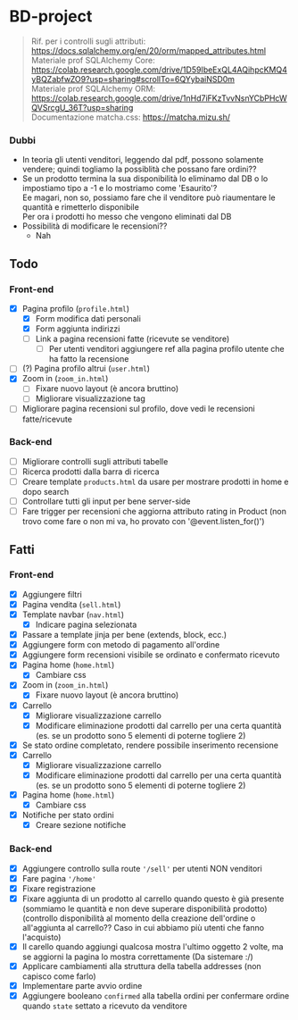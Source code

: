 # BD-project

> Rif. per i controlli sugli attributi: https://docs.sqlalchemy.org/en/20/orm/mapped_attributes.html \
> Materiale prof SQLAlchemy Core: https://colab.research.google.com/drive/1D59IbeExQL4AQihpcKMQ4yBQZabfwZO9?usp=sharing#scrollTo=6QYybaiNSD0m \
> Materiale prof SQLAlchemy ORM: https://colab.research.google.com/drive/1nHd7iFKzTvvNsnYCbPHcWQVSrcgU_36T?usp=sharing \
> Documentazione matcha.css: https://matcha.mizu.sh/

### Dubbi 

- In teoria gli utenti venditori, leggendo dal pdf, possono solamente vendere; quindi togliamo la possiblità che possano fare ordini??
- Se un prodotto termina la sua disponibilità lo eliminamo dal DB o lo impostiamo tipo a -1 e lo mostriamo come 'Esaurito'?\
    Ee magari, non so, possiamo fare che il venditore può riaumentare le quantità e rimetterlo disponibile\
    Per ora i prodotti ho messo che vengono eliminati dal DB
- Possibilità di modificare le recensioni??
    - Nah

## Todo

### Front-end
- [x] Pagina profilo (`profile.html`)
    - [x] Form modifica dati personali
    - [x] Form aggiunta indirizzi
    - [ ] Link a pagina recensioni fatte (ricevute se venditore)
        - [ ] Per utenti venditori aggiungere ref alla pagina profilo utente che ha fatto la recensione
- [ ] (?) Pagina profilo altrui (`user.html`)
- [x] Zoom in (`zoom_in.html`)
    - [ ] Fixare nuovo layout (è ancora bruttino)
    - [ ] Migliorare visualizzazione tag
- [ ] Migliorare pagina recensioni sul profilo, dove vedi le recensioni fatte/ricevute

### Back-end
- [ ] Migliorare controlli sugli attributi tabelle
- [ ] Ricerca prodotti dalla barra di ricerca
- [ ] Creare template `products.html` da usare per mostrare prodotti in home e dopo search
- [ ] Controllare tutti gli input per bene server-side
- [ ] Fare trigger per recensioni che aggiorna attributo rating in Product (non trovo come fare o non mi va, ho provato con '@event.listen_for()')

## Fatti

### Front-end
- [x] Aggiungere filtri
- [x] Pagina vendita (`sell.html`)
- [x] Template navbar (`nav.html`)
    - [x] Indicare pagina selezionata
- [x] Passare a template jinja per bene (extends, block, ecc.)
- [x] Aggiungere form con metodo di pagamento all'ordine
- [x] Aggiungere form recensioni visibile se ordinato e confermato ricevuto
- [x] Pagina home (`home.html`)
    - [x] Cambiare css
- [x] Zoom in (`zoom_in.html`)
    - [x] Fixare nuovo layout (è ancora bruttino)
- [x] Carrello
    - [x] Migliorare visualizzazione carrello
    - [x] Modificare eliminazione prodotti dal carrello per una certa quantità (es. se un prodotto sono 5 elementi di poterne togliere 2)
- [x] Se stato ordine completato, rendere possibile inserimento recensione
- [x] Carrello
    - [x] Migliorare visualizzazione carrello
    - [x] Modificare eliminazione prodotti dal carrello per una certa quantità (es. se un prodotto sono 5 elementi di poterne togliere 2)
- [x] Pagina home (`home.html`)
    - [x] Cambiare css
- [x] Notifiche per stato ordini
    - [x] Creare sezione notifiche

### Back-end
- [x] Aggiungere controllo sulla route `'/sell'` per utenti NON venditori
- [x] Fare pagina `'/home'`
- [x] Fixare registrazione
- [x] Fixare aggiunta di un prodotto al carrello quando questo è già presente (sommiamo le quantità e non deve superare disponibilità prodotto)
        (controllo disponibilità al momento della creazione dell'ordine o all'aggiunta al carrello?? Caso in cui abbiamo più utenti che fanno l'acquisto)
- [x] Il carello quando aggiungi qualcosa mostra l'ultimo oggetto 2 volte, ma se aggiorni la pagina lo mostra correttamente (Da sistemare :/)
- [x] Applicare cambiamenti alla struttura della tabella addresses (non capisco come farlo)
- [x] Implementare parte avvio ordine
- [x] Aggiungere booleano `confirmed` alla tabella ordini per confermare ordine quando `state` settato a ricevuto da venditore
